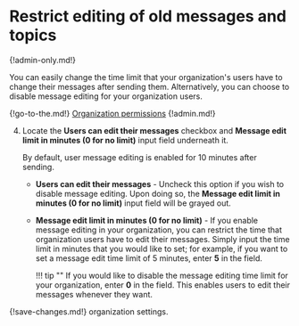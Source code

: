 # Restrict editing of old messages and topics

{!admin-only.md!}

You can easily change the time limit that your organization's users have to
change their messages after sending them. Alternatively, you can choose to
disable message editing for your organization users.

{!go-to-the.md!} [Organization permissions](/#organization/organization-permissions)
{!admin.md!}

4. Locate the **Users can edit their messages**
checkbox and **Message edit limit in minutes (0 for no limit)** input field
underneath it.

    By default, user message editing is enabled for 10 minutes after sending.

    * **Users can edit their messages** - Uncheck this option if you wish to
    disable message editing. Upon doing so, the **Message edit limit in minutes (0 for no limit)**
    input field will be grayed out.

    * **Message edit limit in minutes (0 for no limit)** - If you enable message
    editing in your organization, you can restrict the time that organization
    users have to edit their messages. Simply input the time limit in minutes
    that you would like to set; for example, if you want to set a message edit
    time limit of 5 minutes, enter **5** in the field.

        !!! tip ""
            If you would like to disable the message editing time limit for your
            organization, enter **0** in the field. This enables users to edit
            their messages whenever they want.

{!save-changes.md!} organization settings.
